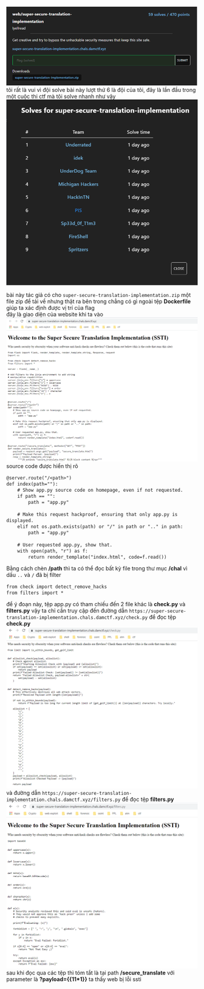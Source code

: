 ![img](https://github.com/magnetohvcs/ctf/blob/main/damctf/image/4.png)
tôi rất là vui vì đội solve bài này lượt thứ 6 là đội của tôi, đây là lần đầu trong một cuộc thi ctf mà tôi solve nhanh như vậy
![img](https://github.com/magnetohvcs/ctf/blob/main/damctf/image/5.png)

bài này tác giả có cho `super-secure-translation-implementation.zip` một file zip để tải về nhưng thật ra bên trong chẳng có gì ngoài tệp __Dockerfile__ giúp ta xác định được vị trí của flag
</br> đây là giao diện của website khi ta vào
![img](https://github.com/magnetohvcs/ctf/blob/main/damctf/image/6.png)
source code được hiển thị rõ
```@server.route("/")
@server.route("/<path>")
def index(path=""):
    # Show app.py source code on homepage, even if not requested.
    if path == "":
        path = "app.py"

    # Make this request hackproof, ensuring that only app.py is displayed.
    elif not os.path.exists(path) or "/" in path or ".." in path:
        path = "app.py"

    # User requested app.py, show that.
    with open(path, "r") as f:
        return render_template("index.html", code=f.read())
  ``` 
  Bằng cách chèn __/path__ thì ta có thể đọc bất kỳ file trong thư mục __/chal__ vì dấu `..` và `/` đã bị filter
  ```
from check import detect_remove_hacks
from filters import *
```
để ý đoạn này, tệp app.py có tham chiếu đến 2 file khác là __check.py__ và __filters.py__ vậy ta chỉ cần truy cập đến 
đường dẫn `https://super-secure-translation-implementation.chals.damctf.xyz/check.py` để đọc tệp __check.py__ 
![img](https://github.com/magnetohvcs/ctf/blob/main/damctf/image/7.png)
và đường dẫn `https://super-secure-translation-implementation.chals.damctf.xyz/filters.py` để đọc tệp __filters.py__
![img](https://github.com/magnetohvcs/ctf/blob/main/damctf/image/8.png)
sau khi đọc qua các tệp thì tóm tắt là tại path __/secure_translate__ với parameter là __?payload={{11*1}}__ ta thấy web bị lỗi ssti
